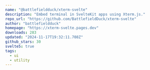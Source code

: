 ```yaml
---
name: "@battlefieldduck/xterm-svelte"
description: "Embed terminal in SvelteKit apps using Xterm.js."
repo_url: "https://github.com/BattlefieldDuck/xterm-svelte"
author: "battlefieldduck"
homepage: "https://xterm-svelte.pages.dev"
downloads: 283
updated: "2024-11-17T19:32:11.708Z"
github_stars: 30
svelte5: true
tags: 
  - ui
  - utility
---
```

